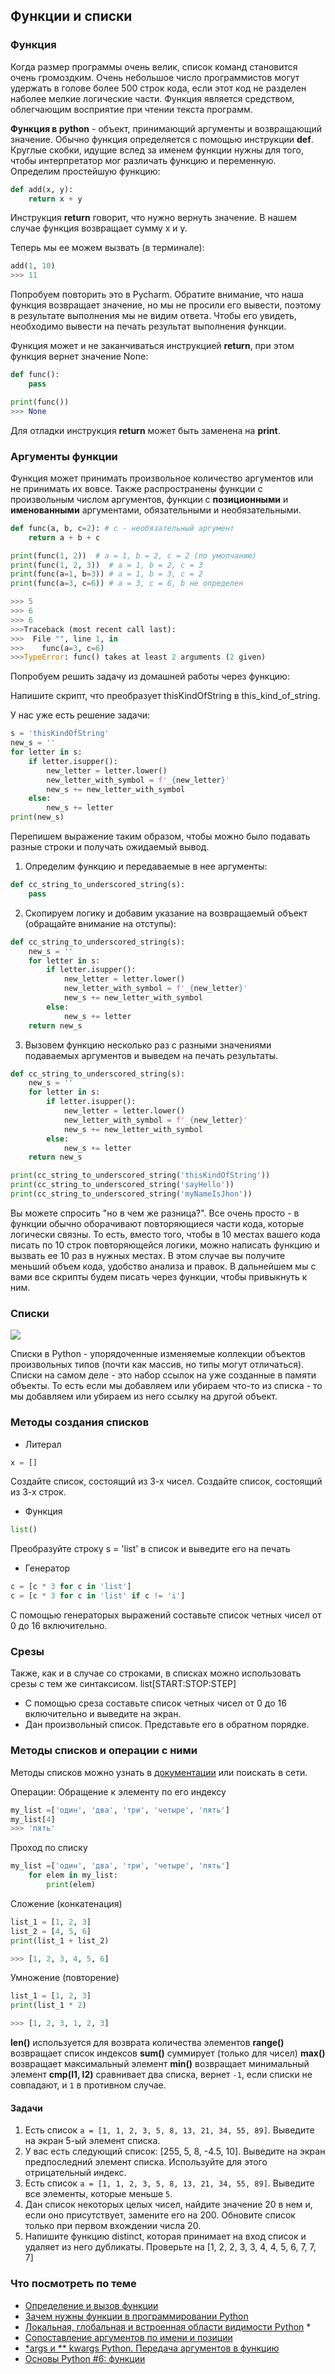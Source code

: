 ## Функции и списки

### Функция
Когда размер программы очень велик, список команд становится очень громоздким. Очень небольшое число программистов могут удержать в голове более 500 строк кода, если этот код не разделен наболее мелкие логические части. Функция является средством, облегчающим восприятие при чтении текста программ.

**Функция в python** - объект, принимающий аргументы и возвращающий значение. Обычно функция определяется с помощью инструкции **def**.  Круглые скобки, идущие вслед за именем функции нужны для того, чтобы интерпретатор мог различать функцию и переменную.
Определим простейшую функцию:
```python
def add(x, y):
    return x + y
```

Инструкция **return** говорит, что нужно вернуть значение. В нашем случае функция возвращает сумму x и y.

Теперь мы ее можем вызвать (в терминале):
```python
add(1, 10)
>>> 11
```

Попробуем повторить это в Pycharm.
Обратите внимание, что наша функция возвращает значение, но мы не просили его вывести, поэтому в результате выполнения мы не видим ответа. Чтобы его увидеть, необходимо вывести на печать результат выполнения функции.

Функция может и не заканчиваться инструкцией **return**, при этом функция вернет значение None:
```python
def func():
	pass

print(func())
>>> None
```

Для отладки инструкция **return** может быть заменена на **print**.

### Аргументы функции

Функция может принимать произвольное количество аргументов или не принимать их вовсе. Также распространены функции с произвольным числом аргументов, функции с **позиционными** и **именованными** аргументами, обязательными и необязательными.
```python
def func(a, b, c=2): # c - необязательный аргумент
	return a + b + c

print(func(1, 2))  # a = 1, b = 2, c = 2 (по умолчанию)
print(func(1, 2, 3))  # a = 1, b = 2, c = 3
print(func(a=1, b=3)) # a = 1, b = 3, c = 2
print(func(a=3, c=6)) # a = 3, c = 6, b не определен

>>> 5
>>> 6
>>> 6
>>>Traceback (most recent call last):
>>>  File "", line 1, in
>>>    func(a=3, c=6)
>>>TypeError: func() takes at least 2 arguments (2 given)
```

Попробуем решить задачу из домашней работы через функцию:

Напишите скрипт, что преобразует thisKindOfString в this_kind_of_string.

У нас уже есть решение задачи:
```python
s = 'thisKindOfString'  
new_s = ''  
for letter in s:  
    if letter.isupper():  
        new_letter = letter.lower()  
        new_letter_with_symbol = f'_{new_letter}'  
        new_s += new_letter_with_symbol  
    else:  
        new_s += letter  
print(new_s)
```
Перепишем выражение таким образом, чтобы можно было подавать разные строки и получать ожидаемый вывод.
1. Определим функцию и передаваемые в нее аргументы:
```python
def cc_string_to_underscored_string(s):
	pass
```
2. Скопируем логику и добавим указание на возвращаемый объект (обращайте внимание на отступы):
```python
def cc_string_to_underscored_string(s):
	new_s = ''  
	for letter in s:  
    	if letter.isupper():  
			new_letter = letter.lower()  
			new_letter_with_symbol = f'_{new_letter}'  
			new_s += new_letter_with_symbol  
		else:  
			new_s += letter
	return new_s
```
3. Вызовем функцию несколько раз с разными значениями подаваемых аргументов и выведем на печать результаты.
```python
def cc_string_to_underscored_string(s):
	new_s = ''  
	for letter in s:  
    	if letter.isupper():  
			new_letter = letter.lower()  
			new_letter_with_symbol = f'_{new_letter}'  
			new_s += new_letter_with_symbol  
		else:  
			new_s += letter
	return new_s

print(cc_string_to_underscored_string('thisKindOfString'))
print(cc_string_to_underscored_string('sayHello'))
print(cc_string_to_underscored_string('myNameIsJhon'))
```

Вы можете спросить "но в чем же разница?". Все очень просто - в функции обычно оборачивают повторяющиеся части кода, которые логически связны.
То есть, вместо того, чтобы в 10 местах вашего кода писать по 10 строк повторяющейся логики, можно написать функцию и вызвать ее 10 раз в нужных местах. В этом случае вы получите меньший объем кода, удобство анализа и правок.
В дальнейшем мы с вами все скрипты будем писать через функции, чтобы привыкнуть к ним.

### Списки

![](http://sun9-8.userapi.com/s/v1/ig2/oRrmg8549pUPbntnRA7wmDhkNlTr4idr7Y-pBC_LkOUwDs8KgLb6_MtO29YOycdGgQ9-_N5B4aUCUr6H5APsud_O.jpg?size=604x492&quality=96&type=album)

Списки в Python - упорядоченные изменяемые коллекции объектов произвольных типов (почти как массив, но типы могут отличаться).
Списки на самом деле - это набор ссылок на уже созданные в памяти объекты.
То есть если мы добавляем или убираем что-то из списка - то мы добавляем или убираем из него ссылку на другой объект.

### Методы создания списков
* Литерал
```python
x = []
```
Создайте список, состоящий из 3-х чисел.
Создайте список, состоящий из 3-х строк.
* Функция
```python
list()
```
Преобразуйте строку s = 'list' в список и выведите его на печать
* Генератор
```python
c = [c * 3 for c in 'list']
c = [c * 3 for c in 'list' if c != 'i']
```
С помощью генераторых выражений составьте список четных чисел от 0 до 16 включительно.

### Срезы
Также, как и в случае со строками, в списках можно использовать срезы с тем же синтаксисом.
list[START:STOP:STEP]
* С помощью среза составьте список четных чисел от 0 до 16 включительно и выведите на экран.
* Дан произвольный список. Представьте его в обратном порядке.

### Методы списков и операции с ними
Методы списков можно узнать в [документации](https://docs.python.org/3/tutorial/datastructures.html) или поискать в сети.

Операции:
Обращение к элементу по его индексу
```py
my_list =['один', 'два', 'три', 'четыре', 'пять']
my_list[4]
>>> 'пять'
```

Проход по списку
```python
my_list =['один', 'два', 'три', 'четыре', 'пять'] 
	for elem in my_list:
		print(elem)
```

Сложение (конкатенация)
```python
list_1 = [1, 2, 3]
list_2 = [4, 5, 6]
print(list_1 + list_2)

>>> [1, 2, 3, 4, 5, 6]
```

Умножение (повторение)
```python
list_1 = [1, 2, 3]
print(list_1 * 2)

>>> [1, 2, 3, 1, 2, 3]
```
**len()** используется для возврата количества элементов
**range()** возвращает список индексов
**sum()** суммирует (только для чисел)
**max()** возвращает максимальный элемент
**min()** возвращает минимальный элемент
**cmp(l1, l2)** сравнивает два списка, вернет `-1`, если списки не совпадают, и `1` в противном случае.

#### Задачи
1. Есть список `a = [1, 1, 2, 3, 5, 8, 13, 21, 34, 55, 89]`.
Выведите на экран 5-ый элемент списка.
2. У вас есть следующий список:  [255, 5, 8, -4.5, 10].
Выведите на экран предпоследний элемент списка. Используйте для этого отрицательный индекс.
3. Есть список `a = [1, 1, 2, 3, 5, 8, 13, 21, 34, 55, 89]`.
Выведите все элементы, которые меньше `5`.
4. Дан список некоторых целых чисел, найдите значение 20 в нем и, если оно присутствует, замените его на 200. Обновите список только при первом вхождении числа 20.
5. Напишите функцию distinct, которая принимает на вход список и удаляет из него дубликаты.
	Проверьте на [1, 2, 2, 3, 3, 4, 4, 5, 6, 7, 7, 7]
	

### Что посмотреть по теме
- [Определение и вызов функции](https://www.youtube.com/watch?v=DJAlfolEv9A)
- [Зачем нужны функции в программировании Python](https://www.youtube.com/watch?v=pL01GSH_XJk)
- [Локальная, глобальная и встроенная области видимости Python](https://www.youtube.com/watch?v=8NDjlmCRCsk) *
- [Сопоставление аргументов по имени и позиции](https://www.youtube.com/watch?v=kFHIEjLyh8g)
- [*args и ** kwargs Python. Передача аргументов в функцию](https://www.youtube.com/watch?v=mcAB5dBXMp4)
- [Основы Python #6: функции](https://www.youtube.com/watch?v=Zb3lF4qfElA)